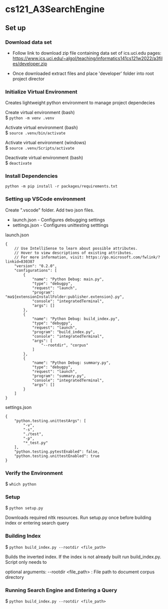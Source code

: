 # cs121_A3SearchEngine

## Set up
### Download data set 
- Follow link to download zip file containing data set of ics.uci.edu pages:
https://www.ics.uci.edu/~algol/teaching/informatics141cs121w2022/a3files/developer.zip

- Once downloaded extract files and place 'developer' folder into root project director

### Initialize Virtual Environment 
Creates lightweight python environment to manage project dependecies

Create virtual environment (bash)\
$ ```python -m venv .venv```

Activate virtual environment (bash)\
$ ```source .venv/bin/activate```

Activate virtual environment (windows)\
$ ```source .venv/Scripts/activate```

Deactivate virtual environment (bash)\
$ ```deactivate```

### Install Dependencies 
```python -m pip install -r packages/requirements.txt```

### Setting up VSCode environment
  Create ".vscode" folder. Add two json files.
  - launch.json - Configures debugging settings
  - settings.json - Configures unittesting setttings
  
  launch.json
``` 
{
    // Use IntelliSense to learn about possible attributes.
    // Hover to view descriptions of existing attributes.
    // For more information, visit: https://go.microsoft.com/fwlink/?linkid=830387
    "version": "0.2.0",
    "configurations": [
        {
            "name": "Python Debug: main.py",
            "type": "debugpy",
            "request": "launch",
            "program": "ma${extensionInstallFolder:publisher.extension}.py",
            "console": "integratedTerminal",
            "args": []
        },
        {
            "name": "Python Debug: build_index.py",
            "type": "debugpy",
            "request": "launch",
            "program": "build_index.py",
            "console": "integratedTerminal",
            "args": [
                "--rootdir", "corpus"
            ]
        },
        {
            "name": "Python Debug: summary.py",
            "type": "debugpy",
            "request": "launch",
            "program": "summary.py",
            "console": "integratedTerminal",
            "args": []
        }
    ]
}
```

settings.json
```
{
    "python.testing.unittestArgs": [
        "-v",
        "-s",
        "./test",
        "-p",
        "*_test.py"
    ],
    "python.testing.pytestEnabled": false,
    "python.testing.unittestEnabled": true
}
```

### Verify the Environment
$ ```which python```

### Setup
$ ```python setup.py```

Downloads required nltk resources. Run setup.py once before building index or entering search query

### Building Index
$ ```python build_index.py --rootdir <file_path>```

Builds the inverted index. If the index is not already built run build_index.py. Script only needs to

optional arguments:
--rootdir <file_path> : File path to document corpus directory

### Running Search Engine and Entering a Query
$ ```python build_index.py --rootdir <file_path>```


